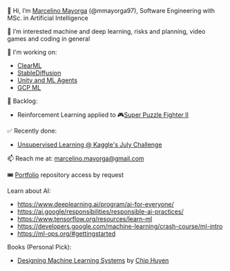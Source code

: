 👋 Hi, I’m [Marcelino Mayorga](https://www.linkedin.com/in/marcelinomayorga/) (@mmayorga97), Software Engineering with MSc. in Artificial Intelligence

👀 I’m interested machine and deep learning, risks and planning, video games and coding in general

🌱 I'm working on: 
- [ClearML](https://clear.ml/)
- [StableDiffusion](https://stablediffusion.fr/demo)
- [Unity and ML Agents](https://github.com/Unity-Technologies/ml-agents)
- [GCP ML](https://www.cloudskillsboost.google/paths/17)


🚧 Backlog: 
- Reinforcement Learning applied to 🎮[Super Puzzle Fighter II](https://en.wikipedia.org/wiki/Super_Puzzle_Fighter_II_Turbo)


✅ Recently done:
- [Unsupervised Learning @ Kaggle's July Challenge](https://www.kaggle.com/competitions/tabular-playground-series-aug-2022/overview/description)

📫 Reach me at: marcelino.mayorga@gmail.com

🎟️ [Portfolio](https://www.marcelinomayorga.com/index#Portfolio) repository access by request


Learn about AI:
-   https://www.deeplearning.ai/program/ai-for-everyone/
-   https://ai.google/responsibilities/responsible-ai-practices/
-   https://www.tensorflow.org/resources/learn-ml
-   https://developers.google.com/machine-learning/crash-course/ml-intro
-   https://ml-ops.org/#gettingstarted

Books (Personal Pick):
-   [Designing Machine Learning Systems](https://read.amazon.com/kp/embed?asin=B0B1LGL2SR&preview=newtab&linkCode=kpe&ref_=cm_sw_r_kb_dp_HAG6Y4V4ZB44V53KD34M) by [Chip Huyen](https://github.com/chiphuyen/chiphuyen)

<!---
mmayorga97/mmayorga97 is a ✨ special ✨ repository because its `README.md` (this file) appears on your GitHub profile.
You can click the Preview link to take a look at your changes.
--->

